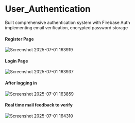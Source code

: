 # User_Authentication
Built comprehensive authentication system with Firebase Auth implementing email verification, encrypted password storage

#### Register Page
![Screenshot 2025-07-01 163919](https://github.com/user-attachments/assets/fc4ba843-facf-445e-9390-d865b10f661c)

#### Login Page
![Screenshot 2025-07-01 163937](https://github.com/user-attachments/assets/ac03d07b-0868-4897-b973-c005e5879767)

#### After logging in 
![Screenshot 2025-07-01 163859](https://github.com/user-attachments/assets/2d2069e8-4887-41ce-8344-c5bf2b8d58e9)

#### Real time mail feedback to verify
![Screenshot 2025-07-01 164310](https://github.com/user-attachments/assets/2c87e14a-c897-4fbb-a50a-2935351d9d9f)

